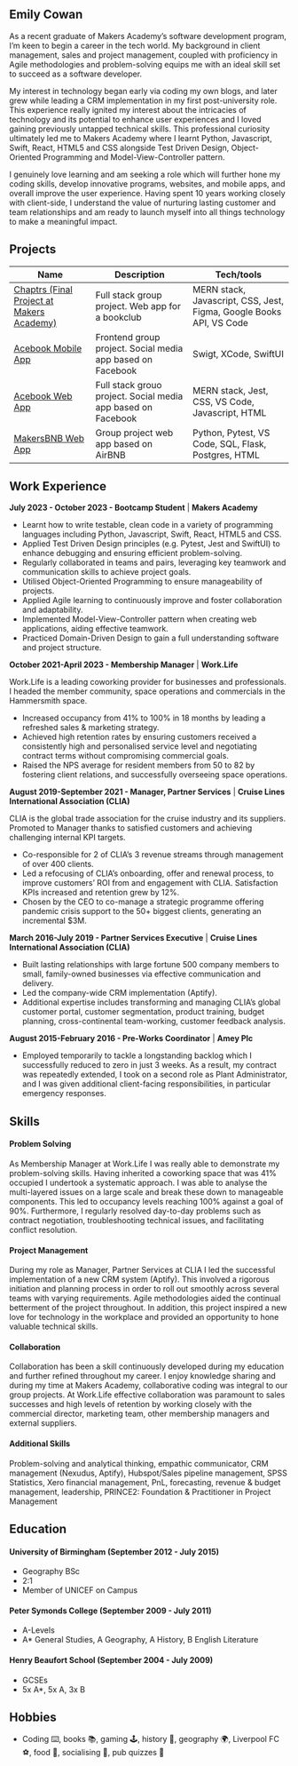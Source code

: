 ## Emily Cowan 

As a recent graduate of Makers Academy’s software development program, I’m keen to begin a career in the tech world. My background in client management, sales and project management, coupled with proficiency in Agile methodologies and problem-solving equips me with an ideal skill set to succeed as a software developer. 

My interest in technology began early via coding my own blogs, and later grew while leading a CRM implementation in my first post-university role. This experience really ignited my interest about the intricacies of technology and its potential to enhance user experiences and I loved gaining previously untapped technical skills. This professional curiosity ultimately led me to Makers Academy where I learnt Python, Javascript, Swift, React, HTML5 and CSS alongside Test Driven Design, Object-Oriented Programming and Model-View-Controller pattern. 

I genuinely love learning and am seeking a role which will further hone my coding skills, develop innovative programs, websites, and mobile apps, and overall improve the user experience. Having spent 10 years working closely with client-side, I understand the value of nurturing lasting customer and team relationships and am ready to launch myself into all things technology to make a meaningful impact. 

## Projects

| Name                         | Description       | Tech/tools        |
| ---------------------------- | ----------------- | ----------------- |
| [Chaptrs (Final Project at Makers Academy)](https://github.com/ami-day/chaptrs)            | Full stack group project. Web app for a bookclub | MERN stack, Javascript, CSS, Jest, Figma, Google Books API, VS Code |
| [Acebook Mobile App](https://github.com/elliepriestley/Team_Mage_Swiftui_Acebook_Mobile_App)  | Frontend group project. Social media app based on Facebook | Swigt, XCode, SwiftUI              |
| [Acebook Web App](https://github.com/Super-robbin/acebook-team-earth)  | Full stack grouo project. Social media app based on Facebook | MERN stack, Jest, CSS, VS Code, Javascript, HTML              |
| [MakersBNB Web App](https://github.com/denisecodes/makersbnb)  | Group project web app based on AirBNB | Python, Pytest, VS Code, SQL, Flask, Postgres, HTML              |

## Work Experience

<b>July 2023 - October 2023 - Bootcamp Student</b> | <b>Makers Academy</b>
- Learnt how to write testable, clean code in a variety of programming languages including Python, Javascript, Swift, React, HTML5 and CSS.
- Applied Test Driven Design principles (e.g. Pytest, Jest and SwiftUI) to enhance debugging and ensuring efficient problem-solving.
- Regularly collaborated in teams and pairs, leveraging key teamwork and communication skills to achieve project goals. 
- Utilised Object-Oriented Programming to ensure manageability of projects.
- Applied Agile learning to continuously improve and foster collaboration and adaptability. 
- Implemented Model-View-Controller pattern when creating web applications, aiding effective teamwork. 
- Practiced Domain-Driven Design to gain a full understanding software and project structure. 

<b>October 2021-April 2023 - Membership Manager</b> | <b>Work.Life </b>  

Work.Life is a leading coworking provider for businesses and professionals. I headed the member community, space operations and commercials in the Hammersmith space. 
- Increased occupancy from 41% to 100% in 18 months by leading a refreshed sales & marketing strategy. 
- Achieved high retention rates by ensuring customers received a consistently high and personalised service level and negotiating contract terms without compromising commercial goals. 
- Raised the NPS average for resident members from 50 to 82 by fostering client relations, and successfully overseeing space operations. 

<b>August 2019-September 2021 - Manager, Partner Services</b> | <b>Cruise Lines International Association (CLIA) </b>  

CLIA is the global trade association for the cruise industry and its suppliers. Promoted to Manager thanks to satisfied customers and achieving challenging internal KPI targets.
- Co-responsible for 2 of CLIA’s 3 revenue streams through management of over 400 clients.
- Led a refocusing of CLIA’s onboarding, offer and renewal process, to improve customers’ ROI from and engagement with CLIA. Satisfaction KPIs increased and retention grew by 12%. 
- Chosen by the CEO to co-manage a strategic programme offering pandemic crisis support to the 50+ biggest clients, generating an incremental $3M. 

<b>March 2016-July 2019 - Partner Services Executive</b> | <b>Cruise Lines International Association (CLIA) </b>  

- Built lasting relationships with large fortune 500 company members to small, family-owned businesses via effective communication and delivery.
- Led the company-wide CRM implementation (Aptify). 
- Additional expertise includes transforming and managing CLIA’s global customer portal, customer segmentation, product training, budget planning, cross-continental team-working, customer feedback analysis.

<b>August 2015-February 2016 - Pre-Works Coordinator</b> | <b>Amey Plc</b>   
- Employed temporarily to tackle a longstanding backlog which I successfully reduced to zero in just 3 weeks. As a result, my contract was repeatedly extended, I took on a second role as Plant Administrator, and I was given additional client-facing responsibilities, in particular emergency responses.


## Skills

#### Problem Solving
As Membership Manager at Work.Life I was really able to demonstrate my problem-solving skills. Having inherited a coworking space that was 41% occupied I undertook a systematic approach. I was able to analyse the multi-layered issues on a large scale and break these down to manageable components. This led to occupancy levels reaching 100% against a goal of 90%. Furthermore, I regularly resolved day-to-day problems such as contract negotiation, troubleshooting technical issues, and facilitating conflict resolution. 

#### Project Management 
During my role as Manager, Partner Services at CLIA I led the successful implementation of a new CRM system (Aptify). This involved a rigorous initiation and planning process in order to roll out smoothly across several teams with varying requirements. Agile methodologies aided the continual betterment of the project throughout. In addition, this project inspired a new love for technology in the workplace and provided an opportunity to hone valuable technical skills. 

#### Collaboration 
Collaboration has been a skill continuously developed during my education and further refined throughout my career. I enjoy knowledge sharing and during my time at Makers Academy, collaborative coding was integral to our group projects. At Work.Life effective collaboration was paramount to sales successes and high levels of retention by working closely with the commercial director, marketing team, other membership managers and external suppliers. 

#### Additional Skills 
Problem-solving and analytical thinking, empathic communicator, CRM management (Nexudus, Aptify), Hubspot/Sales pipeline management, SPSS Statistics, Xero financial management, PnL, forecasting, revenue & budget management, leadership, PRINCE2: Foundation & Practitioner in Project Management


## Education

#### University of Birmingham (September 2012 - July 2015) 
- Geography BSc 
- 2:1 
- Member of UNICEF on Campus

#### Peter Symonds College (September 2009 - July 2011) 
- A-Levels
- A* General Studies, A Geography, A History, B English Literature

#### Henry Beaufort School (September 2004 - July 2009) 
- GCSEs
- 5x A*, 5x A, 3x B


## Hobbies

- Coding ⌨️, books 📚, gaming 🕹, history 📖, geography 🌍, Liverpool FC ⚽️, food 🥘, socialising 👯, pub quizzes 🧐
